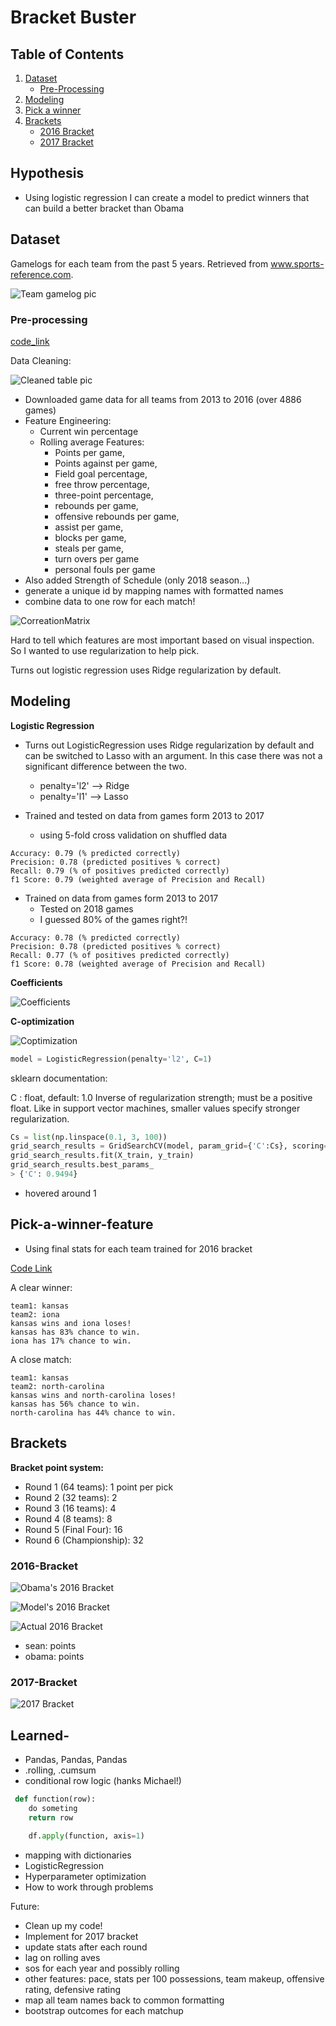 # Bracket Buster

<!-- ![NCAA or Bust](https://media.giphy.com/media/3o84U3i3nkhYoJOm3K/giphy.gif) -->


## Table of Contents
1. [Dataset](#dataset)
    * [Pre-Processing](#Pre-processing)
3. [Modeling](#Modeling)
4. [Pick a winner](#Pick-a-winner-feature)
5. [Brackets](#Brackets)
    * [2016 Bracket](#2016-Bracket)
    * [2017 Bracket](#2017-Bracket)


## Hypothesis
- Using logistic regression I can create a model to predict winners that can build a better bracket than Obama

## Dataset
Gamelogs for each team from the past 5 years. Retrieved from www.sports-reference.com.

![Team gamelog pic](pictures/gamelog.png)

### Pre-processing

[code_link](game_df_creator.py)

Data Cleaning:

![Cleaned table pic](pictures/cleaneddata.png)

  - Downloaded game data for all teams from 2013 to 2016 (over 4886 games)
  - Feature Engineering:
    - Current win percentage
     - Rolling average Features:
        - Points per game,
        - Points against per game,
        - Field goal percentage,
        - free throw percentage,
        - three-point percentage,
        - rebounds per game,
        - offensive rebounds per game,
        - assist per game,
        - blocks per game,
        - steals per game,
        - turn overs per game
        - personal fouls per game
  - Also added Strength of Schedule (only 2018 season...)
  - generate a unique id by mapping names with formatted names
  - combine data to one row for each match!

![CorreationMatrix](pictures/corrmatrix.png)

Hard to tell which features are most important based on visual inspection.  So I wanted to use regularization to help pick.  

Turns out logistic regression uses Ridge regularization by default.  

## Modeling

**Logistic Regression**

* Turns out LogisticRegression uses Ridge regularization by default and can be switched to Lasso with an argument.  In this case there was not a significant difference between the two.
  * penalty='l2'  -->   Ridge
  * penalty='l1'  -->   Lasso

* Trained and tested on data from games form 2013 to 2017
  * using 5-fold cross validation on shuffled data

```
Accuracy: 0.79 (% predicted correctly)
Precision: 0.78 (predicted positives % correct)
Recall: 0.79 (% of positives predicted correctly)
f1 Score: 0.79 (weighted average of Precision and Recall)
```

* Trained on data from games form 2013 to 2017
  * Tested on 2018 games
  * I guessed 80% of the games right?!

```
Accuracy: 0.78 (% predicted correctly)
Precision: 0.78 (predicted positives % correct)
Recall: 0.77 (% of positives predicted correctly)
f1 Score: 0.78 (weighted average of Precision and Recall)
```

**Coefficients**

![Coefficients](pictures/Features.png)

**C-optimization**

![Coptimization](pictures/coptimization.png)

~~~python
model = LogisticRegression(penalty='l2', C=1)
~~~

sklearn documentation:

C : float, default: 1.0
Inverse of regularization strength; must be a positive float. Like in support vector machines, smaller values specify stronger regularization.

~~~python
Cs = list(np.linspace(0.1, 3, 100))
grid_search_results = GridSearchCV(model, param_grid={'C':Cs}, scoring='accuracy', cv=5)
grid_search_results.fit(X_train, y_train)
grid_search_results.best_params_
> {'C': 0.9494}
~~~

* hovered around 1

## Pick-a-winner-feature

- Using final stats for each team trained for 2016 bracket

[Code Link](win_or_lose.py)

A clear winner:
~~~
team1: kansas
team2: iona
kansas wins and iona loses!
kansas has 83% chance to win.
iona has 17% chance to win.
~~~


A close match:
~~~
team1: kansas
team2: north-carolina
kansas wins and north-carolina loses!
kansas has 56% chance to win.
north-carolina has 44% chance to win.
~~~


## Brackets

**Bracket point system:**
- Round 1 (64 teams): 1 point per pick
- Round 2 (32 teams): 2
- Round 3 (16 teams): 4
- Round 4 (8 teams): 8
- Round 5 (Final Four): 16
- Round 6 (Championship): 32

### 2016-Bracket

![Obama's 2016 Bracket](pictures/obama2016bracket.jpg)

![Model's 2016 Bracket](pictures/model-bracket.png)

![Actual 2016 Bracket](pictures/ncaa-march-madness-results-2016)

- ‎sean: points
- ‎obama: points

### 2017-Bracket

![2017 Bracket](pictures/obama2017bracket.png)




## Learned-
- Pandas, Pandas, Pandas
 - .rolling, .cumsum
 - ‎conditional row logic (hanks Michael!)
~~~python
 def function(row):
    do someting
    return row

    df.apply(function, axis=1)
~~~
 - ‎mapping with dictionaries
 - LogisticRegression
 - Hyperparameter optimization
 - How to work through ‎problems


Future:
- Clean up my code!
- Implement for 2017 bracket
- update stats after each round
- ‎lag on rolling aves
- ‎sos for each year and possibly rolling
- ‎other features: pace, stats per 100 possessions, team makeup, offensive rating, defensive rating
- ‎map all team names back to common formatting
- bootstrap outcomes for each matchup
